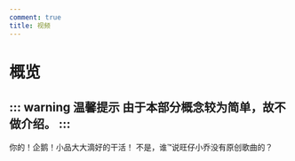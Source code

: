```yaml
---
comment: true
title: 视频   
---
```

# 概览

::: warning 温馨提示
由于本部分概念较为简单，故不做介绍。
:::
---

<NCard title="嚣张牌小品的珍贵实录" link="/resources/video/penguin">
  你的！企鹅！小品大大滴好的干活！
</NCard>

<NCard title="几个子儿" link="/resources/video/im-wzxq">
  不是，谁™说旺仔小乔没有原创歌曲的？
</NCard>